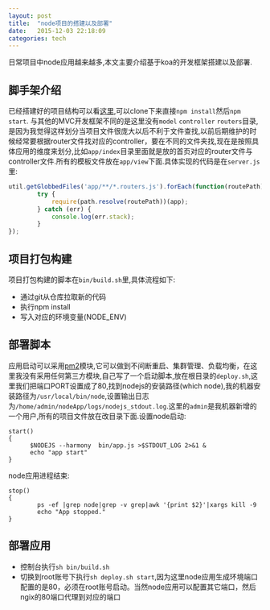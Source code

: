 ```yaml
---
layout: post
title:  "node项目的搭建以及部署"
date:   2015-12-03 22:18:09
categories: tech
---
```


日常项目中node应用越来越多,本文主要介绍基于koa的开发框架搭建以及部署.

## 脚手架介绍
已经搭建好的项目结构可以看[这里](https://github.com/blueforest/nodeApp),可以clone下来直接`npm install`然后`npm start`.
与其他的MVC开发框架不同的是这里没有`model` `controller` `routers`目录,是因为我觉得这样划分当项目文件很庞大以后不利于文件查找,以前后期维护的时候经常要根据router文件找对应的controller，要在不同的文件夹找,现在是按照具体应用的维度来划分,比如`app/index`目录里面就是放的首页对应的router文件与controller文件.所有的模板文件放在`app/view`下面.具体实现的代码是在`server.js`里:

``` javascript
util.getGlobbedFiles('app/**/*.routers.js').forEach(function(routePath) {
		try {
			require(path.resolve(routePath))(app);
		} catch (err) {
			console.log(err.stack);
		}
});

```

## 项目打包构建
项目打包构建的脚本在`bin/build.sh`里,具体流程如下:

- 通过git从仓库拉取新的代码
- 执行npm install
- 写入对应的环境变量(NODE_ENV)

## 部署脚本
应用启动可以采用[pm2](https://github.com/Unitech/pm2)模块,它可以做到不间断重启、集群管理、负载均衡，在这里我没有采用任何第三方模块,自己写了一个启动脚本,放在根目录的`deploy.sh`,这里我们把端口PORT设置成了80,找到nodejs的安装路径(which node),我的机器安装路径为`/usr/local/bin/node`,设置输出日志为`/home/admin/nodeApp/logs/nodejs_stdout.log`.这里的`admin`是我机器新增的一个用户,所有的项目文件放在改目录下面.设置node启动:

```
start()
{
      $NODEJS --harmony  bin/app.js >$STDOUT_LOG 2>&1 &
      echo "app start"
}
```
node应用进程结束:

```
stop()
{
        ps -ef |grep node|grep -v grep|awk '{print $2}'|xargs kill -9
        echo "App stopped."
}

```

## 部署应用
- 控制台执行`sh bin/build.sh`
- 切换到root账号下执行`sh deploy.sh start`,因为这里node应用生成环境端口配置的是80，必须在root账号启动。当然node应用可以配置其它端口，然后ngix的80端口代理到对应的端口
